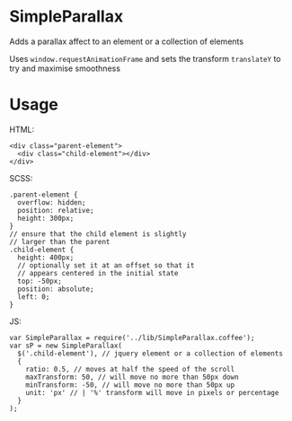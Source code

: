 # SimpleParallax

Adds a parallax affect to an element or a collection of elements

Uses `window.requestAnimationFrame` and sets the transform
`translateY` to try and maximise smoothness


# Usage

HTML:

    <div class="parent-element">
      <div class="child-element"></div>
    </div>

SCSS:

    .parent-element {
      overflow: hidden;
      position: relative;
      height: 300px;
    }
    // ensure that the child element is slightly
    // larger than the parent
    .child-element {
      height: 400px;
      // optionally set it at an offset so that it
      // appears centered in the initial state
      top: -50px;
      position: absolute;
      left: 0;
    }

JS:

    var SimpleParallax = require('../lib/SimpleParallax.coffee');
    var sP = new SimpleParallax(
      $('.child-element'), // jquery element or a collection of elements
      {
        ratio: 0.5, // moves at half the speed of the scroll
        maxTransform: 50, // will move no more than 50px down
        minTransform: -50, // will move no more than 50px up
        unit: 'px' // | '%' transform will move in pixels or percentage
      }
    );


